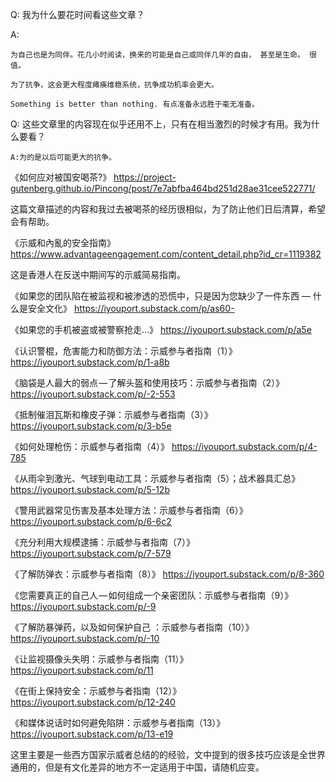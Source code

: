Q: 我为什么要花时间看这些文章？

A:

    为自己也是为同伴。花几小时阅读，换来的可能是自己或同伴几年的自由， 甚至是生命。 很值。

    为了抗争，这会更大程度瘫痪维稳系统，抗争成功机率会更大。

    Something is better than nothing. 有点准备永远胜于毫无准备。


Q: 这些文章里的内容现在似乎还用不上，只有在相当激烈的时候才有用。我为什么要看？

    A:为的是以后可能更大的抗争。


《如何应对被国安喝茶?》
https://project-gutenberg.github.io/Pincong/post/7e7abfba464bd251d28ae31cee522771/

这篇文章描述的内容和我过去被喝茶的经历很相似，为了防止他们日后清算，希望会有帮助。


《示威和內亂的安全指南》
https://www.advantageengagement.com/content_detail.php?id_cr=1119382

这是香港人在反送中期间写的示威简易指南。


《如果您的团队陷在被监视和被渗透的恐慌中，只是因为您缺少了一件东西 — 什么是安全文化》
https://iyouport.substack.com/p/as60-

《如果您的手机被盗或被警察抢走…》
https://iyouport.substack.com/p/a5e

《认识警棍，危害能力和防御方法：示威参与者指南（1）》
https://iyouport.substack.com/p/1-a8b

《脑袋是人最大的弱点 — 了解头盔和使用技巧：示威参与者指南（2）》
https://iyouport.substack.com/p/-2-553

《抵制催泪瓦斯和橡皮子弹：示威参与者指南（3）》
https://iyouport.substack.com/p/3-b5e

《如何处理枪伤：示威参与者指南（4）》
https://iyouport.substack.com/p/4-785

《从雨伞到激光、气球到电动工具：示威参与者指南（5）；战术器具汇总》
https://iyouport.substack.com/p/5-12b

《警用武器常见伤害及基本处理方法：示威参与者指南（6）》
https://iyouport.substack.com/p/6-6c2

《充分利用大规模逮捕：示威参与者指南（7）》
https://iyouport.substack.com/p/7-579

《了解防弹衣：示威参与者指南（8）》
https://iyouport.substack.com/p/8-360

《您需要真正的自己人 — 如何组成一个亲密团队：示威参与者指南（9）》
https://iyouport.substack.com/p/-9

《了解防暴弹药，以及如何保护自己 ：示威参与者指南（10）》
https://iyouport.substack.com/p/-10

《让监视摄像头失明：示威参与者指南（11）》
https://iyouport.substack.com/p/11

《在街上保持安全：示威参与者指南（12）》
https://iyouport.substack.com/p/12-240

《和媒体说话时如何避免陷阱：示威参与者指南（13）》
https://iyouport.substack.com/p/13-e19

这里主要是一些西方国家示威者总结的的经验，文中提到的很多技巧应该是全世界通用的，但是有文化差异的地方不一定适用于中国，请随机应变。

